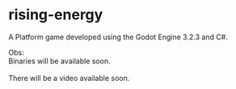 # rising-energy
A Platform game developed using the Godot Engine 3.2.3 and C#.

Obs:<br/>
Binaries will be available soon.
<br/><br/>
There will be a video available soon.
